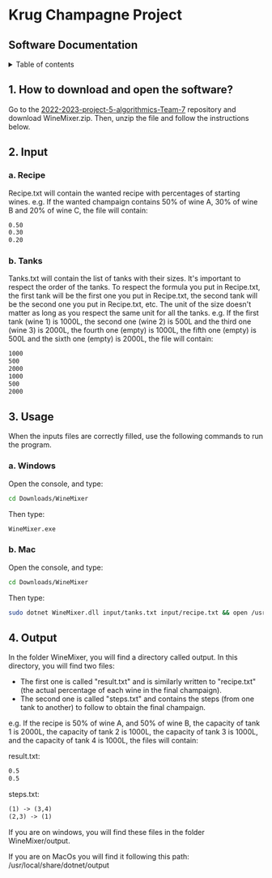 # Krug Champagne Project
##  Software Documentation

<details>
<summary>Table of contents</summary>

- [Krug Champagne Project](#krug-champagne-project)
  - [Software Documentation](#software-documentation)
  - [1. How to download and open the software?](#1-how-to-download-and-open-the-software)
  - [2. Input](#2-input)
    - [a. Recipe](#a-recipe)
    - [b. Tanks](#b-tanks)
  - [3. Usage](#3-usage)
    - [a. Windows](#a-windows)
    - [b. Mac](#b-mac)
  - [4. Output](#4-output)
</details>

## 1. How to download and open the software?

Go to the [2022-2023-project-5-algorithmics-Team-7](https://github.com/algosup/2022-2023-project-5-algorithmics-Team-7) repository and download WineMixer.zip.
Then, unzip the file and follow the instructions below.

## 2. Input

### a. Recipe

Recipe.txt will contain the wanted recipe with percentages of starting wines.
e.g. If the wanted champaign contains 50% of wine A, 30% of wine B and 20% of wine C, the file will contain:

```txt
0.50
0.30
0.20
```

### b. Tanks

Tanks.txt will contain the list of tanks with their sizes. It's important to respect the order of the tanks. To respect the formula you put in Recipe.txt, the first tank will be the first one you put in Recipe.txt, the second tank will be the second one you put in Recipe.txt, etc. The unit of the size doesn't matter as long as you respect the same unit for all the tanks. e.g. If the first tank (wine 1) is 1000L, the second one (wine 2) is 500L and the third one (wine 3) is 2000L, the fourth one (empty) is 1000L, the fifth one (empty) is 500L and the sixth one (empty) is 2000L, the file will contain:

```txt
1000
500
2000
1000
500
2000
```

## 3. Usage

When the inputs files are correctly filled, use the following commands to run the program.

### a. Windows

Open the console, and type:
    
```bash
cd Downloads/WineMixer
```

Then type:

```bash
WineMixer.exe
```

### b. Mac

Open the console, and type:
    
```bash
cd Downloads/WineMixer
```

Then type:

```bash
sudo dotnet WineMixer.dll input/tanks.txt input/recipe.txt && open /usr/local/share/dotnet/output
```

## 4. Output

In the folder WineMixer, you will find a directory called output. In this directory, you will find two files:
-  The first one is called "result.txt" and is similarly written to "recipe.txt" (the actual percentage of each wine in the final champaign). 
- The second one is called "steps.txt" and contains the steps (from one tank to another) to follow to obtain the final champaign.

e.g. If the recipe is 50% of wine A, and 50% of wine B, the capacity of tank 1 is 2000L, the capacity of tank 2 is 1000L, the capacity of tank 3 is 1000L, and the capacity of tank 4 is 1000L, the files will contain:

result.txt:
```txt
0.5
0.5
```

steps.txt:
```txt
(1) -> (3,4)
(2,3) -> (1)
```

If you are on windows, you will find these files in the folder WineMixer/output.

If you are on MacOs you will find it following this path: /usr/local/share/dotnet/output